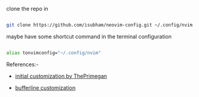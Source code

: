
clone the repo in

```bash

git clone https://github.com/isubham/neovim-config.git ~/.config/nvim

```

maybe have some shortcut command in the terminal configuration

```bash

alias tonvimconfig="~/.config/nvim"

```



References:-

- [initial customization by ThePrimegan](https://www.youtube.com/watch?v=w7i4amO_zaE)

- [bufferline customization](https://www.youtube.com/watch?v=Du2hgnOYMcQ)
